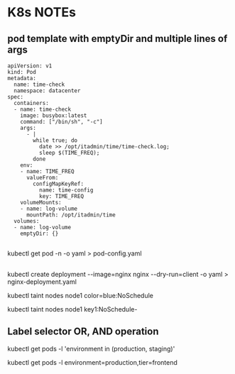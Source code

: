 # K8s NOTEs
## pod template with emptyDir and multiple lines of args
```
apiVersion: v1
kind: Pod
metadata:
  name: time-check
  namespace: datacenter
spec:
  containers:
  - name: time-check
    image: busybox:latest
    command: ["/bin/sh", "-c"]
    args:
      - |
        while true; do
          date >> /opt/itadmin/time/time-check.log;
          sleep $(TIME_FREQ);
        done
    env:
    - name: TIME_FREQ
      valueFrom:
        configMapKeyRef:
          name: time-config
          key: TIME_FREQ
    volumeMounts:
    - name: log-volume
      mountPath: /opt/itadmin/time
  volumes:
  - name: log-volume
    emptyDir: {}

```
##
kubectl get pod <pod-name> -n <namespace> -o yaml > pod-config.yaml

##

kubectl create deployment --image=nginx nginx --dry-run=client -o yaml > nginx-deployment.yaml

kubectl taint nodes node1 color=blue:NoSchedule 

kubectl taint nodes node1 key1:NoSchedule-

## Label selector OR, AND operation
kubectl get pods -l 'environment in (production, staging)'

kubectl get pods -l environment=production,tier=frontend

